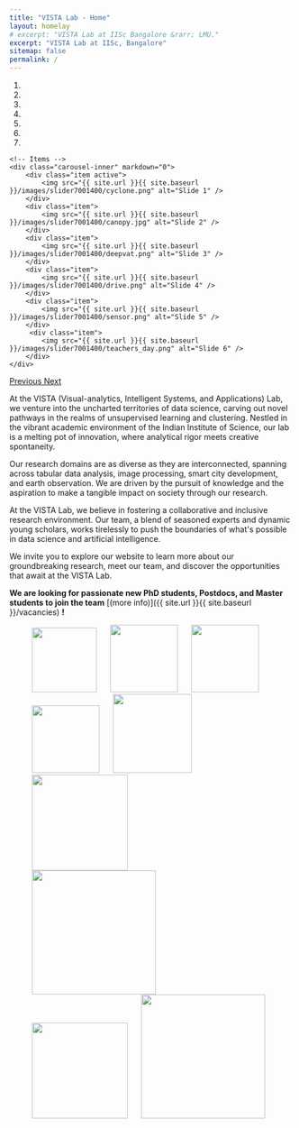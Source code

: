 ```yaml
---
title: "VISTA Lab - Home"
layout: homelay
# excerpt: "VISTA Lab at IISc Bangalore &rarr; LMU."
excerpt: "VISTA Lab at IISc, Bangalore"
sitemap: false
permalink: /
---
```


<div markdown="0" id="carousel" class="carousel slide" data-ride="carousel" data-interval="4000" data-pause="hover" >
    <!-- Menu -->
    <ol class="carousel-indicators">
        <li data-target="#carousel" data-slide-to="0" class="active"></li>
        <li data-target="#carousel" data-slide-to="1"></li>
        <li data-target="#carousel" data-slide-to="2"></li>
        <li data-target="#carousel" data-slide-to="3"></li>
        <li data-target="#carousel" data-slide-to="4"></li>
        <li data-target="#carousel" data-slide-to="5"></li>
        <li data-target="#carousel" data-slide-to="6"></li>
    </ol>

    <!-- Items -->
    <div class="carousel-inner" markdown="0">
        <div class="item active">
            <img src="{{ site.url }}{{ site.baseurl }}/images/slider7001400/cyclone.png" alt="Slide 1" />
        </div>
        <div class="item">
            <img src="{{ site.url }}{{ site.baseurl }}/images/slider7001400/canopy.jpg" alt="Slide 2" />
        </div>
        <div class="item">
            <img src="{{ site.url }}{{ site.baseurl }}/images/slider7001400/deepvat.png" alt="Slide 3" />
        </div>
        <div class="item">
            <img src="{{ site.url }}{{ site.baseurl }}/images/slider7001400/drive.png" alt="Slide 4" />
        </div>
        <div class="item">
            <img src="{{ site.url }}{{ site.baseurl }}/images/slider7001400/sensor.png" alt="Slide 5" />
        </div>       
         <div class="item">
            <img src="{{ site.url }}{{ site.baseurl }}/images/slider7001400/teachers_day.png" alt="Slide 6" />
        </div>
    </div>
  <a class="left carousel-control" href="#carousel" role="button" data-slide="prev">
    <span class="glyphicon glyphicon-chevron-left" aria-hidden="true"></span>
    <span class="sr-only">Previous</span>
  </a>
  <a class="right carousel-control" href="#carousel" role="button" data-slide="next">
    <span class="glyphicon glyphicon-chevron-right" aria-hidden="true"></span>
    <span class="sr-only">Next</span>
  </a>
</div>


At the VISTA (Visual-analytics, Intelligent Systems, and Applications) Lab, we venture into the uncharted territories of data science, carving out novel pathways in the realms of unsupervised learning and clustering. Nestled in the vibrant academic environment of the Indian Institute of Science, our lab is a melting pot of innovation, where analytical rigor meets creative spontaneity.

Our research domains are as diverse as they are interconnected, spanning across tabular data analysis, image processing, smart city development, and earth observation. We are driven by the pursuit of knowledge and the aspiration to make a tangible impact on society through our research.

At the VISTA Lab, we believe in fostering a collaborative and inclusive research environment. Our team, a blend of seasoned experts and dynamic young scholars, works tirelessly to push the boundaries of what's possible in data science and artificial intelligence.

We invite you to explore our website to learn more about our groundbreaking research, meet our team, and discover the opportunities that await at the VISTA Lab.

 **We are  looking for passionate new PhD students, Postdocs, and Master students to join the team** [(more info)]({{ site.url }}{{ site.baseurl }}/vacancies) **!**


<style>
  .logo:not(:last-child) {
    margin-right: 20px;
  }
</style>

<figure class="fourth">
  <img src="{{ site.url }}{{ site.baseurl }}/images/logopic/rbccps.png" class="logo" style="width: 115px;">
  <img src="{{ site.url }}{{ site.baseurl }}/images/logopic/iisc_logo.png" class="logo" style="width: 120px;">
  <img src="{{ site.url }}{{ site.baseurl }}/images/logopic/isro_logo.png" class="logo" style="width: 120px;">
  <img src="{{ site.url }}{{ site.baseurl }}/images/logopic/volvo_logo.png" class="logo" style="width: 120px;">
  <img src="{{ site.url }}{{ site.baseurl }}/images/logopic/bosch_logo.png" class="logo" style="width: 140px;">
  <img src="{{ site.url }}{{ site.baseurl }}/images/logopic/tata_logo.png" class="logo" style="width: 170px;">
  <img src="{{ site.url }}{{ site.baseurl }}/images/logopic/dst_logo.png" class="logo" style="width: 220px;">
  <img src="{{ site.url }}{{ site.baseurl }}/images/logopic/serb_logo.png" class="logo" style="width: 170px;">
  <img src="{{ site.url }}{{ site.baseurl }}/images/logopic/bel_logo.png" class="logo" style="width: 220px;">
</figure>
